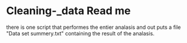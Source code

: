 # Cleaning-_data Read me 
there is one script that performes the entier analasis and out puts a file "Data set summery.txt" containing the 
result of the analasis.
